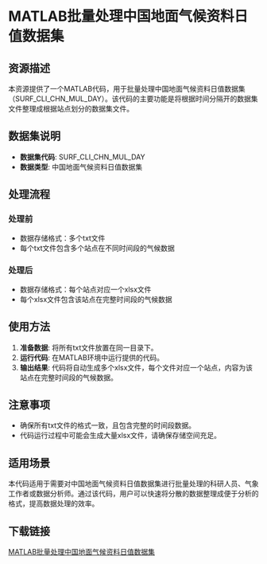 # MATLAB批量处理中国地面气候资料日值数据集

## 资源描述

本资源提供了一个MATLAB代码，用于批量处理中国地面气候资料日值数据集（SURF_CLI_CHN_MUL_DAY）。该代码的主要功能是将根据时间分隔开的数据集文件整理成根据站点划分的数据集文件。

## 数据集说明

- **数据集代码**: SURF_CLI_CHN_MUL_DAY
- **数据类型**: 中国地面气候资料日值数据集

## 处理流程

### 处理前

- 数据存储格式：多个txt文件
- 每个txt文件包含多个站点在不同时间段的气候数据

### 处理后

- 数据存储格式：每个站点对应一个xlsx文件
- 每个xlsx文件包含该站点在完整时间段的气候数据

## 使用方法

1. **准备数据**: 将所有txt文件放置在同一目录下。
2. **运行代码**: 在MATLAB环境中运行提供的代码。
3. **输出结果**: 代码将自动生成多个xlsx文件，每个文件对应一个站点，内容为该站点在完整时间段的气候数据。

## 注意事项

- 确保所有txt文件的格式一致，且包含完整的时间段数据。
- 代码运行过程中可能会生成大量xlsx文件，请确保存储空间充足。

## 适用场景

本代码适用于需要对中国地面气候资料日值数据集进行批量处理的科研人员、气象工作者或数据分析师。通过该代码，用户可以快速将分散的数据整理成便于分析的格式，提高数据处理的效率。

## 下载链接

[MATLAB批量处理中国地面气候资料日值数据集](https://pan.quark.cn/s/936fb9e589f6)